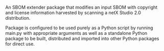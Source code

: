 An SBOM extender package that modifies an input SBOM with copyright and license information harvested by scanning a netX Studio 2.0 distribution.

Package is configured to be used purely as a Python script by running main.py with appropriate arguments as well as
a standalone Python package to be built, distributed and imported into other Python packages for direct use.